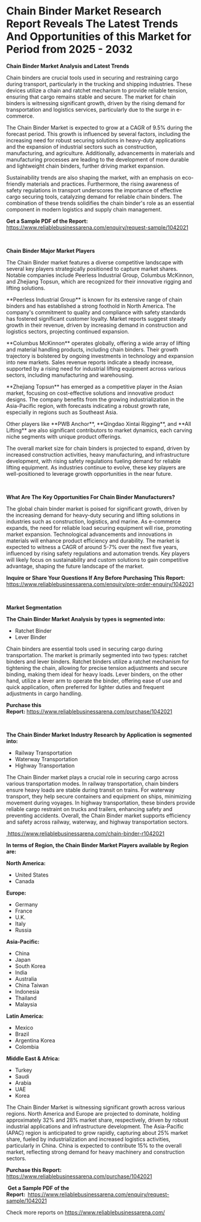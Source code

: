 <p><h1>Chain Binder Market Research Report Reveals The Latest Trends And Opportunities of this Market for Period from 2025 - 2032</h1></p><p><strong>Chain Binder Market Analysis and Latest Trends</strong></p>
<p><p>Chain binders are crucial tools used in securing and restraining cargo during transport, particularly in the trucking and shipping industries. These devices utilize a chain and ratchet mechanism to provide reliable tension, ensuring that cargo remains stable and secure. The market for chain binders is witnessing significant growth, driven by the rising demand for transportation and logistics services, particularly due to the surge in e-commerce.</p><p>The Chain Binder Market is expected to grow at a CAGR of 9.5% during the forecast period. This growth is influenced by several factors, including the increasing need for robust securing solutions in heavy-duty applications and the expansion of industrial sectors such as construction, manufacturing, and agriculture. Additionally, advancements in materials and manufacturing processes are leading to the development of more durable and lightweight chain binders, further driving market expansion. </p><p>Sustainability trends are also shaping the market, with an emphasis on eco-friendly materials and practices. Furthermore, the rising awareness of safety regulations in transport underscores the importance of effective cargo securing tools, catalyzing demand for reliable chain binders. The combination of these trends solidifies the chain binder's role as an essential component in modern logistics and supply chain management.</p></p>
<p><strong>Get a Sample PDF of the Report:&nbsp;</strong> <a href="https://www.reliablebusinessarena.com/enquiry/request-sample/1042021?utm_campaign=2315&utm_medium=2&utm_source=Github&utm_content=ia&utm_term=18022025&utm_id=chain-binder">https://www.reliablebusinessarena.com/enquiry/request-sample/1042021</a></p>
<p>&nbsp;</p>
<p><strong>Chain Binder Major Market Players</strong></p>
<p><p>The Chain Binder market features a diverse competitive landscape with several key players strategically positioned to capture market shares. Notable companies include Peerless Industrial Group, Columbus McKinnon, and Zhejiang Topsun, which are recognized for their innovative rigging and lifting solutions. </p><p>**Peerless Industrial Group** is known for its extensive range of chain binders and has established a strong foothold in North America. The company's commitment to quality and compliance with safety standards has fostered significant customer loyalty. Market reports suggest steady growth in their revenue, driven by increasing demand in construction and logistics sectors, projecting continued expansion.</p><p>**Columbus McKinnon** operates globally, offering a wide array of lifting and material handling products, including chain binders. Their growth trajectory is bolstered by ongoing investments in technology and expansion into new markets. Sales revenue reports indicate a steady increase, supported by a rising need for industrial lifting equipment across various sectors, including manufacturing and warehousing.</p><p>**Zhejiang Topsun** has emerged as a competitive player in the Asian market, focusing on cost-effective solutions and innovative product designs. The company benefits from the growing industrialization in the Asia-Pacific region, with forecasts indicating a robust growth rate, especially in regions such as Southeast Asia.</p><p>Other players like **PWB Anchor**, **Qingdao Xintai Rigging**, and **All Lifting** are also significant contributors to market dynamics, each carving niche segments with unique product offerings.</p><p>The overall market size for chain binders is projected to expand, driven by increased construction activities, heavy manufacturing, and infrastructure development, with rising safety regulations fueling demand for reliable lifting equipment. As industries continue to evolve, these key players are well-positioned to leverage growth opportunities in the near future.</p></p>
<p>&nbsp;</p>
<p><strong>What Are The Key Opportunities For Chain Binder Manufacturers?</strong></p>
<p><p>The global chain binder market is poised for significant growth, driven by the increasing demand for heavy-duty securing and lifting solutions in industries such as construction, logistics, and marine. As e-commerce expands, the need for reliable load securing equipment will rise, promoting market expansion. Technological advancements and innovations in materials will enhance product efficiency and durability. The market is expected to witness a CAGR of around 5-7% over the next five years, influenced by rising safety regulations and automation trends. Key players will likely focus on sustainability and custom solutions to gain competitive advantage, shaping the future landscape of the market.</p></p>
<p><strong>Inquire or Share Your Questions If Any Before Purchasing This Report:</strong> <a href="https://www.reliablebusinessarena.com/enquiry/pre-order-enquiry/1042021?utm_campaign=2315&utm_medium=2&utm_source=Github&utm_content=ia&utm_term=18022025&utm_id=chain-binder">https://www.reliablebusinessarena.com/enquiry/pre-order-enquiry/1042021</a></p>
<p>&nbsp;</p>
<p><strong>Market Segmentation</strong></p>
<p><strong>The Chain Binder Market Analysis by types is segmented into:</strong></p>
<p><ul><li>Ratchet Binder</li><li>Lever Binder</li></ul></p>
<p><p>Chain binders are essential tools used in securing cargo during transportation. The market is primarily segmented into two types: ratchet binders and lever binders. Ratchet binders utilize a ratchet mechanism for tightening the chain, allowing for precise tension adjustments and secure binding, making them ideal for heavy loads. Lever binders, on the other hand, utilize a lever arm to operate the binder, offering ease of use and quick application, often preferred for lighter duties and frequent adjustments in cargo handling.</p></p>
<p><strong>Purchase this Report:&nbsp;</strong><a href="https://www.reliablebusinessarena.com/purchase/1042021?utm_campaign=2315&utm_medium=2&utm_source=Github&utm_content=ia&utm_term=18022025&utm_id=chain-binder">https://www.reliablebusinessarena.com/purchase/1042021</a></p>
<p>&nbsp;</p>
<p><strong>The Chain Binder Market Industry Research by Application is segmented into:</strong></p>
<p><ul><li>Railway Transportation</li><li>Waterway Transportation</li><li>Highway Transportation</li></ul></p>
<p><p>The Chain Binder market plays a crucial role in securing cargo across various transportation modes. In railway transportation, chain binders ensure heavy loads are stable during transit on trains. For waterway transport, they help secure containers and equipment on ships, minimizing movement during voyages. In highway transportation, these binders provide reliable cargo restraint on trucks and trailers, enhancing safety and preventing accidents. Overall, the Chain Binder market supports efficiency and safety across railway, waterway, and highway transportation sectors.</p></p>
<p><a href="https://www.reliablebusinessarena.com/chain-binder-r1042021?utm_campaign=2315&utm_medium=2&utm_source=Github&utm_content=ia&utm_term=18022025&utm_id=chain-binder">&nbsp;https://www.reliablebusinessarena.com/chain-binder-r1042021</a></p>
<p><strong>In terms of Region, the Chain Binder Market Players available by Region are:</strong></p>
<p>
    <p> <strong> North America: </strong>
        <ul>
            <li>United States</li>
            <li>Canada</li>
        </ul>
        </p> 
    <p> <strong> Europe: </strong>
        <ul>
            <li>Germany</li>
            <li>France</li>
            <li>U.K.</li>
            <li>Italy</li>
            <li>Russia</li>
        </ul>
        </p> 
    <p> <strong> Asia-Pacific: </strong>
        <ul>
            <li>China</li>
            <li>Japan</li>
            <li>South Korea</li>
            <li>India</li>
            <li>Australia</li>
            <li>China Taiwan</li>
            <li>Indonesia</li>
            <li>Thailand</li>
            <li>Malaysia</li>
        </ul>
        </p> 
    <p> <strong> Latin America: </strong>
        <ul>
            <li>Mexico</li>
            <li>Brazil</li>
            <li>Argentina Korea</li>
            <li>Colombia</li>
        </ul>
        </p> 
    <p> <strong> Middle East & Africa: </strong>
        <ul>
            <li>Turkey</li>
            <li>Saudi</li>
            <li>Arabia</li>
            <li>UAE</li>
            <li>Korea</li>
        </ul>
    </p>
    </p>
<p><p>The Chain Binder Market is witnessing significant growth across various regions. North America and Europe are projected to dominate, holding approximately 32% and 28% market share, respectively, driven by robust industrial applications and infrastructure development. The Asia-Pacific (APAC) region is anticipated to grow rapidly, capturing about 25% market share, fueled by industrialization and increased logistics activities, particularly in China. China is expected to contribute 15% to the overall market, reflecting strong demand for heavy machinery and construction sectors.</p></p>
<p><strong>Purchase this Report: </strong><a href="https://www.reliablebusinessarena.com/purchase/1042021?utm_campaign=2315&utm_medium=2&utm_source=Github&utm_content=ia&utm_term=18022025&utm_id=chain-binder">https://www.reliablebusinessarena.com/purchase/1042021</a></p>
<p>&nbsp;<strong>Get a Sample PDF of the Report:&nbsp;&nbsp;</strong><a href="https://www.reliablebusinessarena.com/enquiry/request-sample/1042021?utm_campaign=2315&utm_medium=2&utm_source=Github&utm_content=ia&utm_term=18022025&utm_id=chain-binder">https://www.reliablebusinessarena.com/enquiry/request-sample/1042021</a></p>
<p><strong></strong></p>
<p>Check more reports on <a href="https://www.reliablebusinessarena.com/?utm_campaign=2315&utm_medium=2&utm_source=Github&utm_content=ia&utm_term=18022025&utm_id=chain-binder">https://www.reliablebusinessarena.com/</a></p>